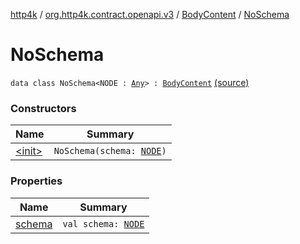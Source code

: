 [http4k](../../../index.md) / [org.http4k.contract.openapi.v3](../../index.md) / [BodyContent](../index.md) / [NoSchema](./index.md)

# NoSchema

`data class NoSchema<NODE : `[`Any`](https://kotlinlang.org/api/latest/jvm/stdlib/kotlin/-any/index.html)`> : `[`BodyContent`](../index.md) [(source)](https://github.com/http4k/http4k/blob/master/http4k-contract/src/main/kotlin/org/http4k/contract/openapi/v3/model.kt#L69)

### Constructors

| Name | Summary |
|---|---|
| [&lt;init&gt;](-init-.md) | `NoSchema(schema: `[`NODE`](index.md#NODE)`)` |

### Properties

| Name | Summary |
|---|---|
| [schema](schema.md) | `val schema: `[`NODE`](index.md#NODE) |
